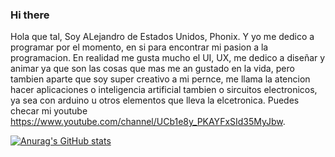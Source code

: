 ### Hi there

Hola que tal, Soy ALejandro de Estados Unidos, Phonix. Y yo me dedico a programar por el momento, en si para encontrar mi pasion a la programacion. En realidad me gusta mucho el UI, UX, me dedico a diseñar y animar ya que son las cosas que mas me an gustado en la vida, pero tambien aparte que soy super creativo a mi pernce, me llama la atencion hacer aplicaciones o inteligencia artificial tambien o sircuitos electronicos, ya sea con arduino u otros elementos que lleva la elcetronica. Puedes checar mi youtube https://www.youtube.com/channel/UCb1e8y_PKAYFxSId35MyJbw.

[![Anurag's GitHub stats](https://github-readme-stats.vercel.app/api?username=Alejandro-Rodriguez)](https://github.com/anuraghazra/github-readme-stats)
